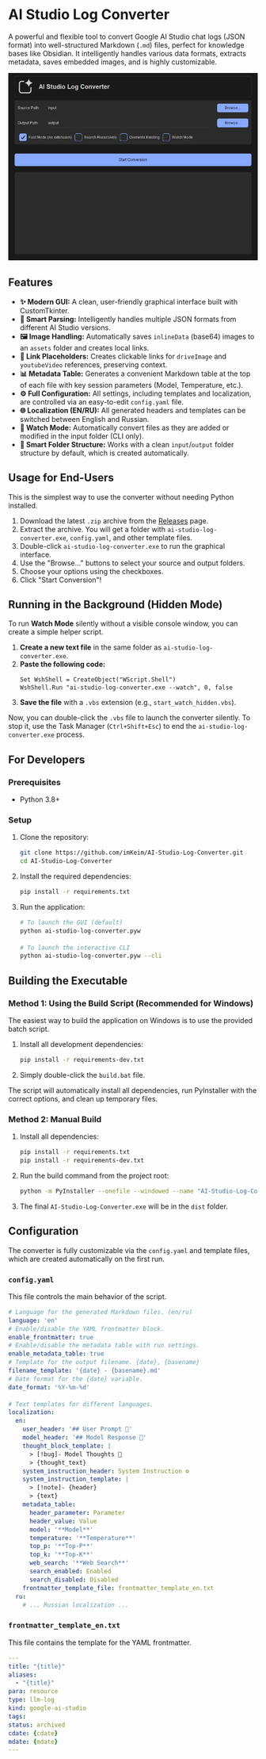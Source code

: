 # AI Studio Log Converter

A powerful and flexible tool to convert Google AI Studio chat logs (JSON format) into well-structured Markdown (`.md`) files, perfect for knowledge bases like Obsidian. It intelligently handles various data formats, extracts metadata, saves embedded images, and is highly customizable.

![AI Studio Log Converter GUI](docs/images/app_screenshot.png)

## Features

- **✨ Modern GUI:** A clean, user-friendly graphical interface built with CustomTkinter.
- **🤖 Smart Parsing:** Intelligently handles multiple JSON formats from different AI Studio versions.
- **🖼️ Image Handling:** Automatically saves `inlineData` (base64) images to an `assets` folder and creates local links.
- **🔗 Link Placeholders:** Creates clickable links for `driveImage` and `youtubeVideo` references, preserving context.
- **📊 Metadata Table:** Generates a convenient Markdown table at the top of each file with key session parameters (Model, Temperature, etc.).
- **⚙️ Full Configuration:** All settings, including templates and localization, are controlled via an easy-to-edit `config.yaml` file.
- **🌐 Localization (EN/RU):** All generated headers and templates can be switched between English and Russian.
- **👀 Watch Mode:** Automatically convert files as they are added or modified in the input folder (CLI only).
- **📁 Smart Folder Structure:** Works with a clean `input`/`output` folder structure by default, which is created automatically.

## Usage for End-Users

This is the simplest way to use the converter without needing Python installed.

1.  Download the latest `.zip` archive from the [Releases](https://github.com/imKeim/AI-Studio-Log-Converter/releases) page.
2.  Extract the archive. You will get a folder with `ai-studio-log-converter.exe`, `config.yaml`, and other template files.
3.  Double-click `ai-studio-log-converter.exe` to run the graphical interface.
4.  Use the "Browse..." buttons to select your source and output folders.
5.  Choose your options using the checkboxes.
6.  Click "Start Conversion"!

## Running in the Background (Hidden Mode)

To run **Watch Mode** silently without a visible console window, you can create a simple helper script.

1.  **Create a new text file** in the same folder as `ai-studio-log-converter.exe`.
2.  **Paste the following code:**
    ```vbscript
    Set WshShell = CreateObject("WScript.Shell")
    WshShell.Run "ai-studio-log-converter.exe --watch", 0, false
    ```
3.  **Save the file** with a `.vbs` extension (e.g., `start_watch_hidden.vbs`).

Now, you can double-click the `.vbs` file to launch the converter silently. To stop it, use the Task Manager (`Ctrl+Shift+Esc`) to end the `ai-studio-log-converter.exe` process.

## For Developers

### Prerequisites
- Python 3.8+

### Setup
1.  Clone the repository:
    ```bash
    git clone https://github.com/imKeim/AI-Studio-Log-Converter.git
    cd AI-Studio-Log-Converter
    ```
2.  Install the required dependencies:
    ```bash
    pip install -r requirements.txt
    ```
3.  Run the application:
    ```bash
    # To launch the GUI (default)
    python ai-studio-log-converter.pyw

    # To launch the interactive CLI
    python ai-studio-log-converter.pyw --cli
    ```

## Building the Executable

### Method 1: Using the Build Script (Recommended for Windows)

The easiest way to build the application on Windows is to use the provided batch script.

1.  Install all development dependencies:
    ```bash
    pip install -r requirements-dev.txt
    ```
2.  Simply double-click the `build.bat` file.

The script will automatically install all dependencies, run PyInstaller with the correct options, and clean up temporary files.

### Method 2: Manual Build

1.  Install all dependencies:
    ```bash
    pip install -r requirements.txt
    pip install -r requirements-dev.txt
    ```
2.  Run the build command from the project root:
    ```bash
    python -m PyInstaller --onefile --windowed --name "AI-Studio-Log-Converter" --icon="logo.ico" --add-data "src/custom_theme.json;." --add-data "logo.ico;." --add-data "logo.png;." "ai-studio-log-converter.pyw"
    ```
3.  The final `AI-Studio-Log-Converter.exe` will be in the `dist` folder.

## Configuration

The converter is fully customizable via the `config.yaml` and template files, which are created automatically on the first run.

### `config.yaml`

This file controls the main behavior of the script.

```yaml
# Language for the generated Markdown files. (en/ru)
language: 'en'
# Enable/disable the YAML frontmatter block.
enable_frontmatter: true
# Enable/disable the metadata table with run settings.
enable_metadata_table: true
# Template for the output filename. {date}, {basename}
filename_template: '{date} - {basename}.md'
# Date format for the {date} variable.
date_format: '%Y-%m-%d'

# Text templates for different languages.
localization:
  en:
    user_header: '## User Prompt 👤'
    model_header: '## Model Response 🤖'
    thought_block_template: |
      > [!bug]- Model Thoughts 🧠
      > {thought_text}
    system_instruction_header: System Instruction ⚙️
    system_instruction_template: |
      > [!note]- {header}
      > {text}
    metadata_table:
      header_parameter: Parameter
      header_value: Value
      model: '**Model**'
      temperature: '**Temperature**'
      top_p: '**Top-P**'
      top_k: '**Top-K**'
      web_search: '**Web Search**'
      search_enabled: Enabled
      search_disabled: Disabled
    frontmatter_template_file: frontmatter_template_en.txt
  ru:
    # ... Russian localization ...
```

### `frontmatter_template_en.txt`

This file contains the template for the YAML frontmatter.

```yaml
---
title: "{title}"
aliases:
  - "{title}"
para: resource
type: llm-log
kind: google-ai-studio
tags: 
status: archived
cdate: {cdate}
mdate: {mdate}
---
```
